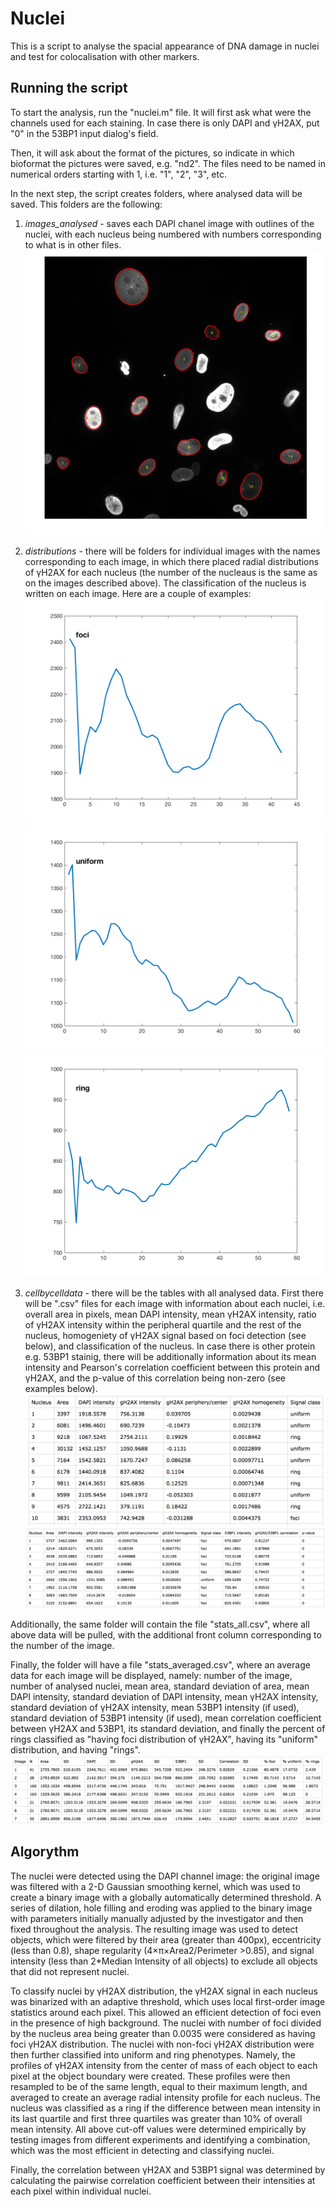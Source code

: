 # Nuclei

This is a script to analyse the spacial appearance of DNA damage in nuclei and test for colocalisation with other markers.

## Running the script

To start the analysis, run the "nuclei.m" file. It will first ask what were the channels used for each staining. In case there is only DAPI and &#947;H2AX, put "0" in the 53BP1 input dialog's field. <br>

Then, it will ask about the format of the pictures, so indicate in which bioformat the pictures were saved, e.g. "nd2". The files need to be named in numerical orders starting with 1, i.e. "1", "2", "3", etc.

In the next step, the script creates folders, where analysed data will be saved. This folders are the following:

1. *images_analysed* - saves each DAPI chanel image with outlines of the nuclei, with each nucleus being numbered with numbers corresponding to what is in other files.<br>
![Example of analysed image](images/1_analysed_image.png)

1. *distributions* - there will be folders for individual images with the names corresponding to each image, in which there placed radial distributions of &#947;H2AX for each nucleus (the number of the nucleaus is the same as on the images described above). The classification of the nucleus is written on each image. Here are a couple of examples: <br>
![Example of analysed image](images/13_distribution.png)<br>
![Example of analysed image](images/8_distribution.png)<br>
![Example of analysed image](images/7_distribution.png)

1. *cellbycelldata* - there will be the tables with all analysed data. First there will be ".csv" files for each image with information about each nuclei, i.e. overall area in pixels, mean DAPI intensity, mean &#947;H2AX intensity, ratio of &#947;H2AX intensity within the peripheral quartile and the rest of the nucleus, homogeniety of &#947;H2AX signal based on foci detection (see below), and classification of the nucleus. In case there is other protein e.g. 53BP1 stainig, there will be additionally information about its mean intensity and Pearson's correlation coefficient between this protein and &#947;H2AX, and the p-value of this correlation being non-zero (see examples below). <br>
![Example of analysed image](images/cellbycell1.png)<br>
![Example of analysed image](images/cellbycell2.png)<br>

Additionally, the same folder will contain the file "stats_all.csv", where all above data will be pulled, with the additional front column corresponding to the number of the image.<br>

Finally, the folder will have a file "stats_averaged.csv", where an average data for each image will be displayed, namely: number of the image, number of analysed nuclei, mean area, standard deviation of area, mean DAPI intensity, standard deviation of DAPI intensity, mean &#947;H2AX intensity, standard deviation of &#947;H2AX intensity, mean 53BP1 intensity (if used), standard deviation of 53BP1 intensity (if used), mean correlation coefficient between &#947;H2AX and 53BP1, its standard deviation, and finally the percent of rings classified as "having foci distribution of &#947;H2AX", having its "uniform" distribution, and having "rings".
<br>
![Example of analysed image](images/summary.png)<br>

## Algorythm
The nuclei were detected using the DAPI channel image: the original image was filtered with a 2-D Gaussian smoothing kernel, which was used to create a binary image with a globally automatically determined threshold. A series of dilation, hole filling and eroding was applied to the binary image with parameters initially manually adjusted by the investigator and then fixed throughout the analysis. The resulting image was used to detect objects, which were filtered by their area (greater than 400px), eccentricity (less than 0.8), shape regularity (4&#215;&#960;&#215;Area2/Perimeter >0.85), and signal intensity (less than 2*Median Intensity of all objects) to exclude all objects that did not represent nuclei. <br>

To classify nuclei by &#947;H2AX distribution, the &#947;H2AX signal in each nucleus was binarized with an adaptive threshold, which uses local first-order image statistics around each pixel. This allowed an efficient detection of foci even in the presence of high background. The nuclei with number of foci divided by the nucleus area being greater than 0.0035 were considered as having foci &#947;H2AX distribution. The nuclei with non-foci &#947;H2AX distribution were then further classified into uniform and ring phenotypes. Namely, the profiles of &#947;H2AX intensity from the center of mass of each object to each pixel at the object boundary were created. These profiles were then resampled to be of the same length, equal to their maximum length, and averaged to create an average radial intensity profile for each nucleus. The nucleus was classified as a ring if the difference between mean intensity in its last quartile and first three quartiles was greater than 10% of overall mean intensity. All above cut-off values were determined empirically by testing images from different experiments and identifying a combination, which was the most efficient in detecting and classifying nuclei.<br>

Finally, the correlation between &#947;H2AX and 53BP1 signal was determined by calculating the pairwise correlation coefficient between their intensities at each pixel within individual nuclei.<br>
